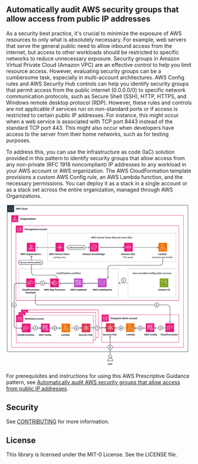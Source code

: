 ## Automatically audit AWS security groups that allow access from public IP addresses

As a security best practice, it's crucial to minimize the exposure of AWS resources to only what is absolutely necessary. For example, web servers that serve the general public need to allow inbound access from the internet, but access to other workloads should be restricted to specific networks to reduce unnecessary exposure. Security groups in Amazon Virtual Private Cloud (Amazon VPC) are an effective control to help you limit resource access. However, evaluating security groups can be a cumbersome task, especially in multi-account architectures. AWS Config rules and AWS Security Hub controls can help you identify security groups that permit access from the public internet (0.0.0.0/0) to specific network communication protocols, such as Secure Shell (SSH), HTTP, HTTPS, and Windows remote desktop protocol (RDP). However, these rules and controls are not applicable if services run on non-standard ports or if access is restricted to certain public IP addresses. For instance, this might occur when a web service is associated with TCP port 8443 instead of the standard TCP port 443. This might also occur when developers have access to the server from their home networks, such as for testing purposes.

To address this, you can use the infrastructure as code (IaC) solution provided in this pattern to identify security groups that allow access from any non-private (RFC 1918
noncompliant) IP addresses to any workload in your AWS account or AWS organization. The AWS CloudFormation template provisions a custom AWS Config rule, an AWS Lambda function, and the necessary permissions. You can deploy it as a stack in a single account or as a stack set across the entire organization, managed through AWS Organizations.

![Target Architecture](./target-architecture.png)

For prerequisites and instructions for using this AWS Prescriptive Guidance pattern, see [Automatically audit AWS security groups that allow access from public IP addresses](https://docs.aws.amazon.com/prescriptive-guidance/latest/patterns/audit-security-groups-access-public-ip.html).

## Security

See [CONTRIBUTING](CONTRIBUTING.md#security-issue-notifications) for more information.

## License

This library is licensed under the MIT-0 License. See the LICENSE file.
